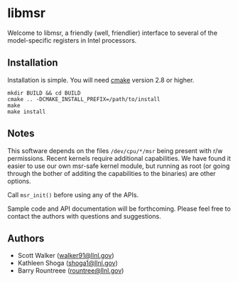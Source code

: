 libmsr
====================

Welcome to libmsr, a friendly (well, friendlier) interface to several
of the model-specific registers in Intel processors.


Installation
---------------------

Installation is simple.  You will need [cmake](http://www.cmake.org)
version 2.8 or higher.

    mkdir BUILD && cd BUILD
    cmake .. -DCMAKE_INSTALL_PREFIX=/path/to/install
    make
    make install

Notes
----------------------

This software depends on the files `/dev/cpu/*/msr` being present with
r/w permissions.  Recent kernels require additional capabilities.  We
have found it easier to use our own msr-safe kernel module, but
running as root (or going through the bother of additing the
capabilities to the binaries) are other options.

Call `msr_init()` before using any of the APIs.

Sample code and API documentation will be forthcoming.  Please feel
free to contact the authors with questions and suggestions.

Authors
---------------------
  * Scott Walker (walker91@llnl.gov)
  * Kathleen Shoga (shoga1@llnl.gov)
  * Barry Rountreee (rountree@llnl.gov)

